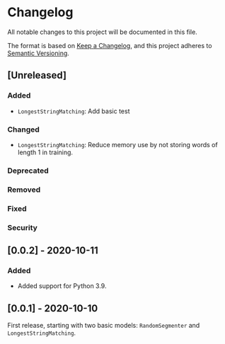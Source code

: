 # Changelog
All notable changes to this project will be documented in this file.

The format is based on [Keep a Changelog](https://keepachangelog.com/en/1.0.0/),
and this project adheres to [Semantic Versioning](https://semver.org/spec/v2.0.0.html).

## [Unreleased]

### Added
- `LongestStringMatching`: Add basic test

### Changed
- `LongestStringMatching`: Reduce memory use by not storing words
  of length 1 in training.

### Deprecated
### Removed
### Fixed
### Security

## [0.0.2] - 2020-10-11

### Added
- Added support for Python 3.9.

## [0.0.1] - 2020-10-10

First release, starting with two basic models:
`RandomSegmenter` and `LongestStringMatching`.
